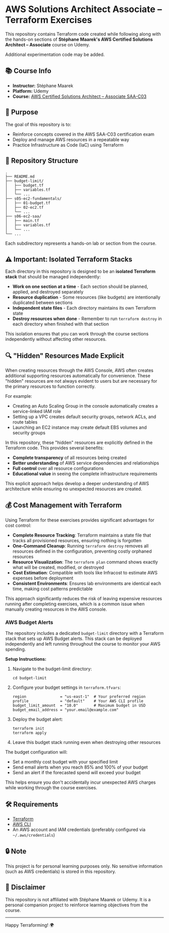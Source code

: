# AWS Solutions Architect Associate – Terraform Exercises

This repository contains Terraform code created while following along with the hands-on sections of **Stéphane Maarek's AWS Certified Solutions Architect – Associate** course on Udemy.

Additional experimentation code may be added.

## 📚 Course Info

- **Instructor:** Stéphane Maarek
- **Platform:** Udemy
- **Course:** [AWS Certified Solutions Architect – Associate SAA-C03](https://www.udemy.com/course/aws-certified-solutions-architect-associate-saa-c03/)

## 🚀 Purpose

The goal of this repository is to:

- Reinforce concepts covered in the AWS SAA-C03 certification exam
- Deploy and manage AWS resources in a repeatable way
- Practice Infrastructure as Code (IaC) using Terraform

## 📁 Repository Structure

```
.
├── README.md
├── budget-limit/
│   ├── budget.tf
│   ├── variables.tf
│   └── ...
├── s05-ec2-fundamentals/
│   ├── 01-budget.tf
│   ├── 02-ec2.tf
│   └── ...
├── s06-ec2-saa/
│   ├── main.tf
│   ├── variables.tf
│   └── ...
└── ...
```

Each subdirectory represents a hands-on lab or section from the course.

## ⚠️ Important: Isolated Terraform Stacks

Each directory in this repository is designed to be an **isolated Terraform stack** that should be managed independently:

- **Work on one section at a time** - Each section should be planned, applied, and destroyed separately
- **Resource duplication** - Some resources (like budgets) are intentionally duplicated between sections
- **Independent state files** - Each directory maintains its own Terraform state
- **Destroy resources when done** - Remember to run `terraform destroy` in each directory when finished with that section

This isolation ensures that you can work through the course sections independently without affecting other resources.

## 🔍 "Hidden" Resources Made Explicit

When creating resources through the AWS Console, AWS often creates additional supporting resources automatically for convenience. These "hidden" resources are not always evident to users but are necessary for the primary resources to function correctly.

For example:
- Creating an Auto Scaling Group in the console automatically creates a service-linked IAM role
- Setting up a VPC creates default security groups, network ACLs, and route tables
- Launching an EC2 instance may create default EBS volumes and security groups

In this repository, these "hidden" resources are explicitly defined in the Terraform code. This provides several benefits:

- **Complete transparency** of all resources being created
- **Better understanding** of AWS service dependencies and relationships
- **Full control** over all resource configurations
- **Educational value** in seeing the complete infrastructure requirements

This explicit approach helps develop a deeper understanding of AWS architecture while ensuring no unexpected resources are created.

## 💰 Cost Management with Terraform

Using Terraform for these exercises provides significant advantages for cost control:

- **Complete Resource Tracking**: Terraform maintains a state file that tracks all provisioned resources, ensuring nothing is forgotten
- **One-Command Cleanup**: Running `terraform destroy` removes all resources defined in the configuration, preventing costly orphaned resources
- **Resource Visualization**: The `terraform plan` command shows exactly what will be created, modified, or destroyed
- **Cost Estimation**: Compatible with tools like Infracost to estimate AWS expenses before deployment
- **Consistent Environments**: Ensures lab environments are identical each time, making cost patterns predictable

This approach significantly reduces the risk of leaving expensive resources running after completing exercises, which is a common issue when manually creating resources in the AWS console.

### AWS Budget Alerts

The repository includes a dedicated `budget-limit` directory with a Terraform stack that sets up AWS Budget alerts. This stack can be deployed independently and left running throughout the course to monitor your AWS spending.

**Setup Instructions:**

1. Navigate to the budget-limit directory:
   ```
   cd budget-limit
   ```

2. Configure your budget settings in `terraform.tfvars`:
   ```
   region               = "us-east-1"  # Your preferred region
   profile              = "default"    # Your AWS CLI profile
   budget_limit_amount  = "10.0"       # Maximum budget in USD
   budget_email_address = "your.email@example.com"
   ```

3. Deploy the budget alert:
   ```
   terraform init
   terraform apply
   ```

4. Leave this budget stack running even when destroying other resources

The budget configuration will:
- Set a monthly cost budget with your specified limit
- Send email alerts when you reach 85% and 100% of your budget
- Send an alert if the forecasted spend will exceed your budget

This helps ensure you don't accidentally incur unexpected AWS charges while working through the course exercises.


## 🛠️ Requirements

- [Terraform](https://developer.hashicorp.com/terraform/downloads)
- [AWS CLI](https://docs.aws.amazon.com/cli/latest/userguide/install-cliv2.html)
- An AWS account and IAM credentials (preferably configured via `~/.aws/credentials`)

## 🔒 Note

This project is for personal learning purposes only. No sensitive information (such as AWS credentials) is stored in this repository.

## 📌 Disclaimer

This repository is not affiliated with Stéphane Maarek or Udemy. It is a personal companion project to reinforce learning objectives from the course.

---

Happy Terraforming! 🌍
